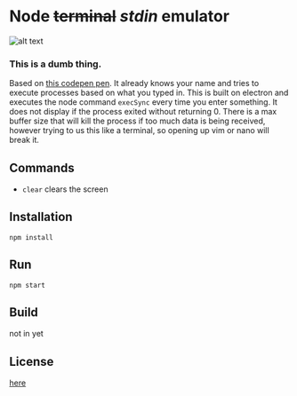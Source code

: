# Node ~~terminal~~ *stdin* emulator

![alt text](nodeem.png "Node Terminal Emulator")

### This is a dumb thing.

Based on [this codepen pen](http://codepen.io/overlandandseas/pen/YPBjaj). It already knows your name and tries to execute processes based on what you typed in. This is built on electron and executes the node command `execSync` every time you enter something. It does not display if the process exited without returning 0. There is a max buffer size that will kill the process if too much data is being received, however trying to us this like a terminal, so opening up vim or nano will break it.

## Commands
+ `clear` clears the screen

## Installation
`npm install`

## Run
`npm start`

## Build  
not in yet

## License
[here](../master/LICENSE)
